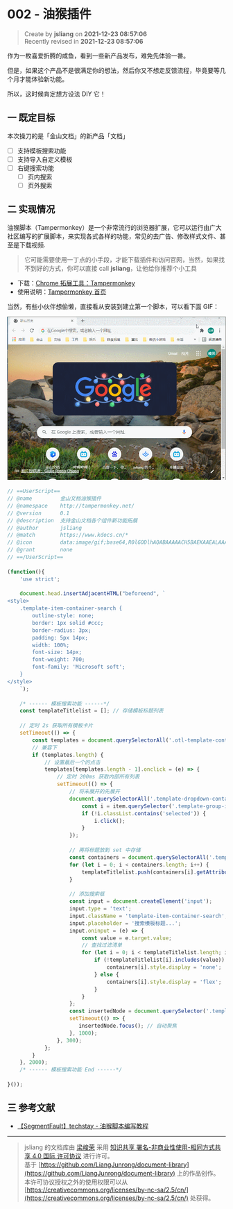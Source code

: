 002 - 油猴插件
===

> Create by **jsliang** on **2021-12-23 08:57:06**  
> Recently revised in **2021-12-23 08:57:06**

作为一枚喜爱折腾的咸鱼，看到一些新产品发布，难免先体验一番。

但是，如果这个产品不是很满足你的想法，然后你又不想走反馈流程，毕竟要等几个月才能体验新功能。

所以，这时候肯定想方设法 DIY 它！

## 一 既定目标

本次操刀的是「金山文档」的新产品「文档」

* [ ] 支持模板搜索功能
* [ ] 支持导入自定义模板
* [ ] 右键搜索功能
  * [ ] 页内搜索
  * [ ] 页外搜索

## 二 实现情况

油猴脚本（Tampermonkey）是一个非常流行的浏览器扩展，它可以运行由广大社区编写的扩展脚本，来实现各式各样的功能，常见的去广告、修改样式文件、甚至是下载视频.

> 它可能需要使用一丁点的小手段，才能下载插件和访问官网，当然，如果找不到好的方式，你可以直接 call **jsliang**，让他给你推荐个小工具

* 下载：[Chrome 拓展工具：Tampermonkey](https://chrome.google.com/webstore/detail/tampermonkey/dhdgffkkebhmkfjojejmpbldmpobfkfo?hl=zh)
* 使用说明：[Tampermonkey 首页](https://www.tampermonkey.net/index.php?version=4.13&ext=dhdg&updated=true)

当然，有些小伙伴想偷懒，直接看从安装到建立第一个脚本，可以看下面 GIF：

![图](./img/002-01.gif)

```js
// ==UserScript==
// @name         金山文档油猴插件
// @namespace    http://tampermonkey.net/
// @version      0.1
// @description  支持金山文档各个组件新功能拓展
// @author       jsliang
// @match        https://www.kdocs.cn/*
// @icon         data:image/gif;base64,R0lGODlhAQABAAAAACH5BAEKAAEALAAAAAABAAEAAAICTAEAOw==
// @grant        none
// ==/UserScript==

(function(){
    'use strict';

    document.head.insertAdjacentHTML("beforeend", `
<style>
    .template-item-container-search {
        outline-style: none;
        border: 1px solid #ccc;
        border-radius: 3px;
        padding: 5px 14px;
        width: 100%;
        font-size: 14px;
        font-weight: 700;
        font-family: 'Microsoft soft';
    }
</style>
    `);

    /* ------ 模板搜索功能 ------*/
    const templateTitlelist = []; // 存储模板标题列表

    // 定时 2s 获取所有模板卡片
    setTimeout(() => {
        const templates = document.querySelectorAll('.otl-template-container .template-card-item'); // 最后一个是 More 更多
        // 兼容下
        if (templates.length) {
            // 设置最后一个的点击
            templates[templates.length - 1].onclick = (e) => {
                // 定时 200ms 获取内部所有列表
                setTimeout(() => {
                    // 将未展开的先展开
                    document.querySelectorAll('.template-dropdown-container').forEach(item => {
                        const i = item.querySelector('.template-group-icon');
                        if (!i.classList.contains('selected')) {
                            i.click();
                        }
                    });

                    // 再将标题放到 set 中存储
                    const containers = document.querySelectorAll('.template-item-container');
                    for (let i = 0; i < containers.length; i++) {
                        templateTitlelist.push(containers[i].getAttribute('title'));
                    }

                    // 添加搜索框
                    const input = document.createElement('input');
                    input.type = 'text';
                    input.className = 'template-item-container-search';
                    input.placeholder = '搜索模板标题...';
                    input.oninput = (e) => {
                        const value = e.target.value;
                        // 查找过滤清单
                        for (let i = 0; i < templateTitlelist.length; i++) {
                            if (!templateTitlelist[i].includes(value)) {
                                containers[i].style.display = 'none';
                            } else {
                                containers[i].style.display = 'flex';
                            }
                        }
                    };
                    const insertedNode = document.querySelector('.template-sider').insertBefore(input, document.querySelector('.template-dropdown-container'));
                    setTimeout(() => {
                       insertedNode.focus(); // 自动聚焦
                    }, 1000);
                }, 300);
            };
        }
    }, 2000);
    /* ------ 模板搜索功能 End ------*/

}());
```

## 三 参考文献

* [【SegmentFault】techstay - 油猴脚本编写教程](https://segmentfault.com/a/1190000021654926)

---

> jsliang 的文档库由 [梁峻荣](https://github.com/LiangJunrong) 采用 [知识共享 署名-非商业性使用-相同方式共享 4.0 国际 许可协议](http://creativecommons.org/licenses/by-nc-sa/4.0/) 进行许可。<br/>基于 [https://github.com/LiangJunrong/document-library](https://github.com/LiangJunrong/document-library) 上的作品创作。<br/>本许可协议授权之外的使用权限可以从 [https://creativecommons.org/licenses/by-nc-sa/2.5/cn/](https://creativecommons.org/licenses/by-nc-sa/2.5/cn/) 处获得。
